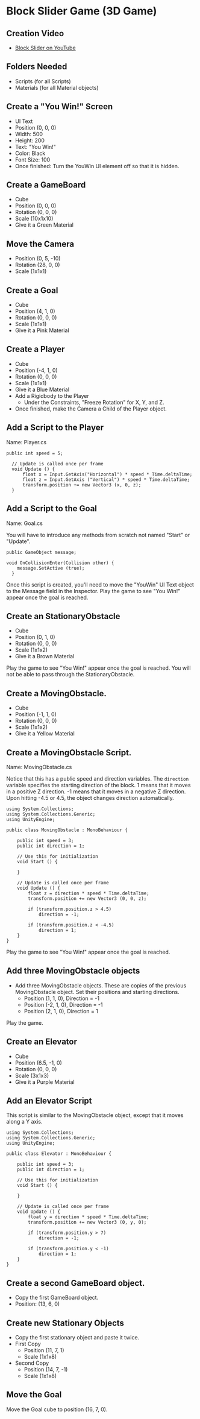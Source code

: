 # Block Slider Game (3D Game)

## Creation Video

- [Block Slider on YouTube](https://www.youtube.com/watch?v=ungy_3_a0O8)

## Folders Needed

- Scripts (for all Scripts)
- Materials (for all Material objects)

## Create a "You Win!" Screen

- UI Text
- Position (0, 0, 0)
- Width: 500
- Height: 200
- Text: "You Win!"
- Color: Black
- Font Size: 100
- Once finished: Turn the YouWin UI element off so that it is hidden.

## Create a GameBoard

- Cube
- Position (0, 0, 0)
- Rotation (0, 0, 0)
- Scale (10x1x10)
- Give it a Green Material

## Move the Camera

- Position (0, 5, -10)
- Rotation (28, 0, 0)
- Scale (1x1x1)

## Create a Goal

- Cube
- Position (4, 1, 0)
- Rotation (0, 0, 0)
- Scale (1x1x1)
- Give it a Pink Material

## Create a Player

- Cube
- Position (-4, 1, 0)
- Rotation (0, 0, 0)
- Scale (1x1x1)
- Give it a Blue Material
- Add a Rigidbody to the Player
    - Under the Constraints, "Freeze Rotation" for X, Y, and Z.
- Once finished, make the Camera a Child of the Player object.

## Add a Script to the Player

Name: Player.cs

    public int speed = 5;

	  // Update is called once per frame
	  void Update () {
		  float x = Input.GetAxis("Horizontal") * speed * Time.deltaTime;
		  float z = Input.GetAxis ("Vertical") * speed * Time.deltaTime;
		  transform.position += new Vector3 (x, 0, z);
	  }
    
## Add a Script to the Goal

Name: Goal.cs

You will have to introduce any methods from scratch not named "Start" or "Update".

  	public GameObject message;

  	void OnCollisionEnter(Collision other) {
	  	message.SetActive (true);
	  }

Once this script is created, you'll need to move the "YouWin" UI Text object to the Message field in the Inspector. Play the game to see "You Win!" appear once the goal is reached.
    
## Create an StationaryObstacle

- Cube
- Position (0, 1, 0)
- Rotation (0, 0, 0)
- Scale (1x1x2)
- Give it a Brown Material

 Play the game to see "You Win!" appear once the goal is reached. You will not be able to pass through the StationaryObstacle.

## Create a MovingObstacle.

- Cube
- Position (-1, 1, 0)
- Rotation (0, 0, 0)
- Scale (1x1x2)
- Give it a Yellow Material

## Create a MovingObstacle Script.

Name: MovingObstacle.cs

Notice that this has a public speed and direction variables. The `direction` variable specifies the starting direction of the block. 1 means that it moves in a positive Z direction. -1 means that it moves in a negative Z direction. Upon hitting -4.5 or 4.5, the object changes direction automatically.

    using System.Collections;
    using System.Collections.Generic;
    using UnityEngine;

    public class MovingObstacle : MonoBehaviour {

        public int speed = 3;
        public int direction = 1;

        // Use this for initialization
        void Start () {
            
        }
        
        // Update is called once per frame
        void Update () {
            float z = direction * speed * Time.deltaTime;
            transform.position += new Vector3 (0, 0, z);

            if (transform.position.z > 4.5)
                direction = -1;

            if (transform.position.z < -4.5)
                direction = 1;
        }
    }


 Play the game to see "You Win!" appear once the goal is reached.

## Add three MovingObstacle objects

- Add three MovingObstacle objects. These are copies of the previous MovingObstacle object. Set their positions and starting directions.
    - Position (1, 1, 0), Direction = -1
    - Position (-2, 1, 0), Direction = -1
    - Position (2, 1, 0), Direction = 1
    
Play the game.

## Create an Elevator

- Cube
- Position (6.5, -1, 0)
- Rotation (0, 0, 0)
- Scale (3x1x3)
- Give it a Purple Material

## Add an Elevator Script

This script is similar to the MovingObstacle object, except that it moves along a Y axis.

    using System.Collections;
	using System.Collections.Generic;
	using UnityEngine;

	public class Elevator : MonoBehaviour {

		public int speed = 3;
		public int direction = 1;

		// Use this for initialization
		void Start () {
			
		}
		
		// Update is called once per frame
		void Update () {
			float y = direction * speed * Time.deltaTime;
			transform.position += new Vector3 (0, y, 0);

			if (transform.position.y > 7)
				direction = -1;

			if (transform.position.y < -1)
				direction = 1;
		}
	}


## Create a second GameBoard object.

- Copy the first GameBoard object.
- Position: (13, 6, 0)

## Create new Stationary Objects

- Copy the first stationary object and paste it twice.
- First Copy
    - Position (11, 7, 1)
    - Scale (1x1x8)
- Second Copy
    - Position (14, 7, -1)
    - Scale (1x1x8)
    
## Move the Goal

Move the Goal cube to position (16, 7, 0).
